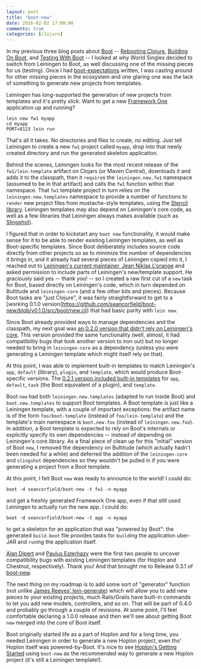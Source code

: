 ```yaml
---
layout: post
title: "boot-new"
date: 2016-02-02 17:00:00
comments: true
categories: [clojure]
---
```

In my previous three blog posts about [Boot](http://boot-clj.com/) -- [Rebooting Clojure](http://seancorfield.github.io/blog/2016/01/29/rebooting-clojure/), [Building On Boot](http://seancorfield.github.io/blog/2016/01/30/building-on-boot/), and [Testing With Boot](http://seancorfield.github.io/blog/2016/01/31/testing-with-boot/) -- I looked at why World Singles decided to switch from Leiningen to Boot, as well discussing one of the missing pieces for us (testing). Once I had [boot-expectations](https://github.com/seancorfield/boot-expectations) written, I was casting around for other missing pieces in the ecosystem and one glaring one was the lack of something to generate new projects from templates.<!-- more -->

Leiningen has long-supported the generation of new projects from templates and it's pretty slick. Want to get a new [Framework One](https://github.com/framework/fw1-clj) application up and running?

    lein new fw1 myapp
    cd myapp
    PORT=8123 lein run

That's all it takes. No directories and files to create, no editing. Just tell Leiningen to create a new `fw1` project called `myapp`, drop into that newly created directory and run the generated skeleton application.

Behind the scenes, Leiningen looks for the most recent release of the `fw1/lein-template` artifact on Clojars (or Maven Central), downloads it and adds it to the classpath, then it `require`s the `leiningen.new.fw1` namespace (assumed to be in that artifact) and calls the `fw1` function within that namespace. That `fw1` template project in turn relies on the `leiningen.new.templates` namespace to provide a number of functions to `render` new project files from mustache-style templates, using the [Stencil library](https://github.com/davidsantiago/stencil). Leiningen templates may also depend on Leiningen's core code, as well as a few libraries that Leiningen always makes available (such as [Slingshot](https://github.com/scgilardi/slingshot)).

I figured that in order to kickstart any `boot new` functionality, it would make sense for it to be able to render existing Leiningen templates, as well as Boot-specific templates. Since Boot deliberately includes source code directly from other projects so as to minimize the number of dependencies it brings in, and it already had several pieces of Leiningen copied into it, I reached out to [Leiningen's current maintainer, Jean Niklas L'orange](https://github.com/hyPiRion) and asked permission to include parts of Leiningen's new/template support. He graciously said yes -- thank you! -- so I created a raw first cut of a `new` task for Boot, based directly on Leiningen's code, which in turn depended on Bultitude and `leiningen-core` (and a few other bits and pieces). Because Boot tasks are "just Clojure", it was fairly straightforward to get to a [working 0.1.0 version]https://github.com/seancorfield/boot-new/blob/v0.1.0/src/boot/new.clj) that had basic parity with `lein new`.

Since Boot already provided ways to manage dependencies and the classpath, my next goal was [an 0.2.0 version that didn't rely on Leiningen's core](https://github.com/seancorfield/boot-new/blob/v0.2.0/src/boot/new.clj). This version provided the same functionality (well, almost, it had compatibility bugs that took another version to iron out) but no longer needed to bring in `leiningen-core` as a dependency (unless you were generating a Leiningen template which might itself rely on that).

At this point, I was able to implement built-in templates to match Leiningen's `app`, `default` (library), `plugin`, and `template`, which would produce Boot-specific versions. The [0.2.1 version included built-in templates](https://github.com/seancorfield/boot-new/tree/v0.2.1/src/boot/new) for `app`, `default`, `task` (the Boot equivalent of a plugin), and `template`.

Boot `new` had both `leiningen.new.templates` (adapted to run inside Boot) and `boot.new.templates` to support Boot templates. A Boot template is just like a Leiningen template, with a couple of important exceptions: the artifact name is of the form `foo/boot-template` (instead of `foo/lein-template`) and the template's main namespace is `boot.new.foo` (instead of `leiningen.new.foo`). In addition, a Boot template is expected to rely on Boot's internals or explicitly specify its own dependencies -- instead of depending on Leiningen's core library. As a final piece of clean up for this "initial" version of Boot `new`, I removed the dependency on Bultitude (which actually hadn't been needed for a while) and deferred the addition of the `leiningen-core` and `slingshot` dependencies so they wouldn't be pulled in if you were generating a project from a Boot template.

At this point, I felt Boot `new` was ready to announce to the world! I could do:

    boot -d seancorfield/boot-new -t fw1 -n myapp

and get a freshly generated Framework One app, even if that still used Leiningen to actually run the new app. I could do:

    boot -d seancorfield/boot-new -t app -n myapp

to get a skeleton for an application that was "powered by Boot": the generated `build.boot` file provides tasks for `build`ing the application uber-JAR and `run`ing the application itself.

[Alan Dipert](https://github.com/alandipert) and [Paulus Esterhazy](https://github.com/pesterhazy) were the first two people to uncover compatibility bugs with existing Leiningen templates (for Hoplon and Chestnut, respectively). Thank you! And that brought me to Release 0.3.1 of [boot-new](https://github.com/seancorfield/boot-new).

The next thing on my roadmap is to add some sort of "generator" function (not unlike [James Reeves' lein-generate](https://github.com/weavejester/lein-generate)) which will allow you to add new pieces to your existing projects, much Rails/Grails have built-in commands to let you add new models, controllers, and so on. That will be part of 0.4.0 and probably go through a couple of revisions. At some point, I'll feel comfortable declaring a 1.0.0 release and then we'll see about getting Boot `new` merged into the core of Boot itself.

Boot originally started life as a part of Hoplon and for a long time, you needed Leiningen in order to generate a new Hoplon project, even tho' Hoplon itself was powered-by-Boot. It's nice to see [Hoplon's Getting Started](https://github.com/hoplon/hoplon/wiki/Get-Started#start-from-a-template) using `boot-new` as the recommended way to generate a new Hoplon project (it's still a Leiningen template!).

